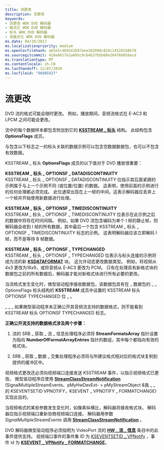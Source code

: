 ```yaml
---
title: 流更改
description: 流更改
keywords:
- 流更改 WDK DVD 解码器
- 格式化 WDK DVD 解码器
- 标头 WDK DVD 解码器
- 流格式化 WDK DVD 解码器
ms.date: 04/20/2017
ms.localizationpriority: medium
ms.openlocfilehash: a63e5c469341b97aee38209dc824c145201b8b70
ms.sourcegitcommit: 418e6617e2a695c9cb4b37b5b60e264760858acd
ms.translationtype: MT
ms.contentlocale: zh-CN
ms.lasthandoff: 12/07/2020
ms.locfileid: "96805927"
---
```

# <a name="stream-changes"></a>流更改





DVD 流的格式可能会随时更改。 例如，播放期间，音频流格式在 E-AC3 和 LPCM 之间可能会更改。

流中的每个数据样本都包含附加到它的 [**KSSTREAM \_ 标头**](/windows-hardware/drivers/ddi/ks/ns-ks-ksstream_header) 结构。 此结构包含 **OptionsFlags** 成员。

与包含以下标志之一的标头关联的数据示例可以包含空数据数据包，也可以不包含有效数据。

KSSTREAM \_ 标头 **OptionsFlags** 成员的以下值对于 DVD 播放很重要：

<a href="" id="ksstream-header-optionsf-datadiscontinuity"></a>**KSSTREAM \_ 标头 \_ OPTIONSF \_ DATADISCONTINUITY**  
KSSTREAM \_ 标头 \_ OPTIONSF \_ DATADISCONTINUITY 位指示其后面紧跟的示例属于与上一个示例不同 (或位置/位置) 的数据。 这表明，使用前面的示例进行的任何处理都必须完成。 此位通常出现在上一帧的中间，这表示解码器应丢弃上一个帧并开始使用新数据进行处理。

<a href="" id="ksstream-header-optionsf-timediscontinuity"></a>**KSSTREAM \_ 标头 \_ OPTIONSF \_ TIMEDISCONTINUITY**  
KSSTREAM \_ 标头 \_ OPTIONSF \_ TIMEDISCONTINUITY 位表示在此示例之后的数据中将存在时间间隔。 例如，如果 DVD 流包含编码为单个 I 帧的静止帧，则解码器会收到 I 帧的所有数据，其中最后一个包含 KSSTREAM \_ 标头 \_ OPTIONSF \_ TIMEDISCONTINUITY 标志的示例。 这表明解码器应该立即解码 I 帧，而不是等待 B 帧数据。

<a href="" id="ksstream-header-optionsf-typechanged"></a>**KSSTREAM \_ 标头 \_ OPTIONSF \_ TYPECHANGED**  
KSSTREAM \_ 标头 \_ OPTIONSF \_ TYPECHANGED 位表示与标头连接的示例将成为流的新 [**KSDATAFORMAT**](/windows-hardware/drivers/ddi/ks/ns-ks-ksdataformat) 块。 这允许动态更改数据类型。 例如，将视频从4x3 更改为16x9，或将音频从 E-AC3 更改为 PCM。 只有在处理具有新格式块的数据包之前的所有数据后，解码器才能对新格式块进行所有必要的更改。

当流格式发生变化时，微型驱动程序接收数据包，该数据包具有在 \_ 数据包的 \_ \_ OptionsFlags 标头结构的 **KSSTREAM** 成员中设置的 KSSTREAM 标头 OPTIONSF TYPECHANGED 位 \_ 。

\_ \_ \_ 如果微型驱动程序未正确公开其音频流支持的数据格式，则不能看到 KSSTREAM 标头 OPTIONSF TYPECHANGED 标志。

**正确公开流支持的数据格式涉及两个步骤：**

1.  流的 SRB \_ 获取 \_ 流 \_ 信息处理程序必须将 **StreamFormatsArray** 指针设置为指向 **NumberOfFormatArrayEntries** 指针的数组，其中每个都指向有效的格式块。

2.  SRB \_ 获取 \_ 数据 \_ 交集处理程序必须将与所建议格式相对应的格式块复制到提供的缓冲区中。

视频格式更改还必须向视频端口连接发送 KSSTREAM 事件，以指示视频格式已更改。 微型驱动程序应使用 [**StreamClassStreamNotification**](/windows-hardware/drivers/ddi/strmini/nf-strmini-streamclassstreamnotification) (SignalMultipleStreamEvents、pMyHwDevExt- &gt; pMyStreamObject &我 \_ \_ 的 KSEVENTSETID VPNOTIFY，KSEVENT \_ VPNOTIFY \_ FORMATCHANGE) 实现此目的。

当视频格式的某些参数发生变化时，如像素纵横比，解码器将接收格式块。 解码器应指示视频端口重新协商视频端口连接。 解码器用参数 *SignalMultipleStreamEvents* 调用 [**StreamClassStreamNotification**](/windows-hardware/drivers/ddi/strmini/nf-strmini-streamclassstreamnotification) 。

DVD 解码器微型驱动程序必须指明为 VideoPort 流的 [**HW \_ 流 \_ 信息**](/windows-hardware/drivers/ddi/strmini/ns-strmini-_hw_stream_information) 条目中的此事件提供支持。 视频端口事件的事件集 ID 为 [KSEVENTSETID \_ VPNotify](./kseventsetid-vpnotify.md) ，事件 id 为 [**KSEVENT \_ VPNotify \_ FORMATCHANGE**](./ksevent-vpnotify-formatchange.md)。

 

